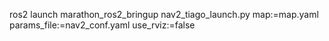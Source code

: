 ros2 launch marathon_ros2_bringup nav2_tiago_launch.py map:=map.yaml params_file:=nav2_conf.yaml use_rviz:=false
